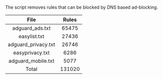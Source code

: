 The script removes rules that can be blocked by DNS based ad-blocking.


| File | Rules |
|:----:|:-----:|
| adguard_ads.txt | 65475 |
| easylist.txt | 27436 |
| adguard_privacy.txt | 26746 |
| easyprivacy.txt | 6286 |
| adguard_mobile.txt | 5077 |
| Total | 131020 |